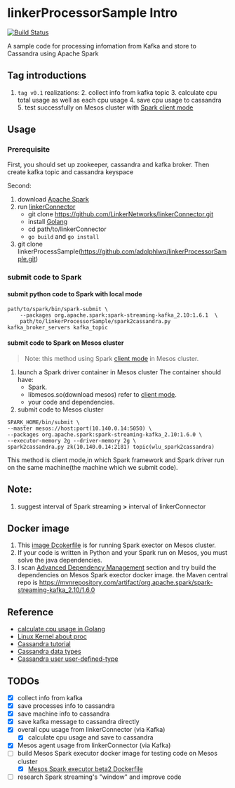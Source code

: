 # linkerProcessorSample Intro
[![Build Status](https://travis-ci.org/adolphlwq/linkerProcessorSample.svg?branch=master)](https://travis-ci.org/adolphlwq/linkerProcessorSample)

A sample code for processing infomation from Kafka and store to Cassandra using Apache Spark

## Tag introductions
1. `tag v0.1` realizations:
	2. collect info from kafka topic
	3. calculate cpu total usage as well as each cpu usage
	4. save cpu usage to cassandra
	5. test successfully on Mesos cluster with [Spark client mode](http://spark.apache.org/docs/latest/running-on-mesos.html#client-mode)

## Usage
### Prerequisite
First, you should set up zookeeper, cassandra and kafka broker. Then create kafka topic and cassandra keyspace

Second:

1. download [Apache Spark](spark.apache.org)
2. run [linkerConnector](https://github.com/LinkerNetworks/linkerConnector)
    - git clone https://github.com/LinkerNetworks/linkerConnector.git
    - install [Golang](https://golang.org/)
    - cd path/to/linkerConnector
    - `go build` and `go install`
3. git clone linkerProcessSample(https://github.com/adolphlwq/linkerProcessorSample.git)

### submit code to Spark 
#### submit python code to Spark with local mode
```
path/to/spark/bin/spark-submit \
    --packages org.apache.spark:spark-streaming-kafka_2.10:1.6.1  \
    path/to/linkerProcessorSample/spark2cassandra.py kafka_broker_servers kafka_topic
```
#### submit code to Spark on Mesos cluster
>Note: this method using Spark [client mode](http://spark.apache.org/docs/latest/running-on-mesos.html#client-mode) in Mesos cluster.

1. launch a Spark driver container in Mesos cluster
The container should have:
	- Spark.
	- libmesos.so(download mesos) refer to [client mode](http://spark.apache.org/docs/latest/running-on-mesos.html#client-mode).
	- your code and dependencies.
2. submit code to Mesos cluster
```language
SPARK_HOME/bin/submit \
--master mesos://host:port(10.140.0.14:5050) \
--packages org.apache.spark:spark-streaming-kafka_2.10:1.6.0 \
--executor-memory 2g --driver-memory 2g \
spark2cassandra.py zk(10.140.0.14:2181) topic(wlu_spark2cassandra)
```
This method is client mode,in which Spark framework and Spark driver run on the same machine(the machine which we submit code).

## Note:
1. suggest interval of Spark streaming **>** interval of linkerConnector

## Docker image
1. This [image Dcokerfile](https://github.com/adolphlwq/linkerProcessorSample/blob/master/docker/Dockerfile) is for running Spark exector on Mesos cluster.
2. If your code is written in Python and your Spark run on Mesos, you must solve the java dependencies.
3. I scan [Advanced Dependency Management](http://spark.apache.org/docs/latest/submitting-applications.html#advanced-dependency-management) section and try build the dependencies on Mesos Spark exector docker image.
the Maven central repo is https://mvnrepository.com/artifact/org.apache.spark/spark-streaming-kafka_2.10/1.6.0

## Reference
- [calculate cpu usage in Golang](https://sourcegraph.com/github.com/statsd/system/-/def/GoPackage/github.com/statsd/system/pkg/cpu/-/totals)
- [Linux Kernel about proc](http://www.mjmwired.net/kernel/Documentation/filesystems/proc.txt#1271)
- [Cassandra tutorial](http://www.tutorialspoint.com/cassandra/cassandra_alter_table.htm)
- [Cassandra data types](https://docs.datastax.com/en/cql/3.0/cql/cql_reference/cql_data_types_c.html)
- [Cassandra user user-defined-type](https://docs.datastax.com/en/cql/3.1/cql/cql_using/cqlUseUDT.html)

## TODOs
- [X] collect info from kafka
- [X] save processes info to cassandra
- [X] save machine info to cassandra
- [X] save kafka message to cassandra directly
- [X] overall cpu usage from linkerConnector (via Kafka)
    - [X] calculate cpu usage and save to cassandra
- [X] Mesos agent usage from linkerConnector (via Kafka)
- [ ] build Mesos Spark executor docker image for testing code on Mesos cluster
	- [X] [Mesos Spark executor beta2 Dockerfile](https://github.com/dockerq/docker-spark/blob/master/Dockerfile)
- [ ] research Spark streaming's "window" and improve code